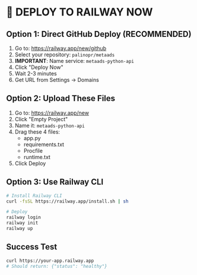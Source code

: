 # 🚀 DEPLOY TO RAILWAY NOW

## Option 1: Direct GitHub Deploy (RECOMMENDED)

1. Go to: https://railway.app/new/github
2. Select your repository: `palinopr/metaads`
3. **IMPORTANT**: Name service: `metaads-python-api`
4. Click "Deploy Now"
5. Wait 2-3 minutes
6. Get URL from Settings → Domains

## Option 2: Upload These Files

1. Go to: https://railway.app/new
2. Click "Empty Project"
3. Name it: `metaads-python-api`
4. Drag these 4 files:
   - app.py
   - requirements.txt
   - Procfile
   - runtime.txt
5. Click Deploy

## Option 3: Use Railway CLI

```bash
# Install Railway CLI
curl -fsSL https://railway.app/install.sh | sh

# Deploy
railway login
railway init
railway up
```

## Success Test

```bash
curl https://your-app.railway.app
# Should return: {"status": "healthy"}
```
